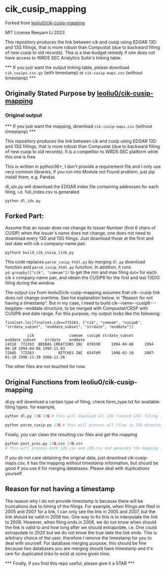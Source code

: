 # cik_cusip_mapping

Forked from [leoliu0/cik-cusip-mapping](https://github.com/leoliu0/cik-cusip-mapping)

MIT License
Reeyarn Li 2023

This repository produces the link between cik and cusip using EDGAR 13D and 13G fillings, that is more robust than Compustat (due to backward filling of new cusip to old records). This is a low-budget remedy if one does not have access to WRDS SEC Analytics Suite's linking table. 

*** If you just want the output linking table, please download `cik_cusips.csv.gz` (with timestamp)  or `cik-cusip-maps.csv` (without timestamp) ***



## Originally Stated Purpose by [leoliu0/cik-cusip-mapping](https://github.com/leoliu0/cik-cusip-mapping)

### Original output
*** If you just want the mapping, download `cik-cusip-maps.csv` (without timestamp) ***

This repository produces the link between cik and cusip using EDGAR 13D and 13G fillings, that is more robust than Compustat (due to backward filling of new cusip to old records). It is a competitor to WRDS SEC platform while this one is free.

This is written in python36+, I don't provide a requirement file and I only use very common libraries, if you run into Module not Found problem, just pip install them, e.g. Pandas

dl_idx.py will download the EDGAR index file containing addresses for each filing, i.e. full_index.csv is generated

```
python dl_idx.py
```

## Forked Part:

Assume that an issuer does not change its Issuer Number (first 6 chars of CUSIP) when the issuer's name does not change, 
one does not need to download every 13D and 13G filings. Just download those at the first and last date with cik x company-name pair.

`python3 build_cik_cusip_link.py`

This code replaces `parse_cusip_html.py` by merging `dl.py` download function and `parse_cusip_html.py` function.
In addition, it runs `pd.groupby(["cik", "comnam"])` to get the min and max filing `date` for each cik x company-name pair, 
and obtain the CUSIP6 for the first and last 13D/G filing during the window.



The output csv from leoliu0/cik-cusip-mapping assumes that cik--cusip link does not change overtime. See his explanation below, in "Reason for not having a timestamp". 
But in my case, I need to build cik--name--cusip6---begdate--enddate structure, to be merged with Compustat/CRSP with CUSIP6 and date range.
For this purpose, my output looks like the following:

`finalset.loc[finalset.cik==772263, ["cik", "comnam", "cusip6", "strdate_subset", "enddate_subset", "strdate", "enddate"]]`

```
          cik                comnam  cusip6 strdate_subset enddate_subset    strdate    enddate
24310  772263  BEEBAS CREATIONS INC  076590     1994-04-08     1994-06-10 1994-04-08 1995-11-03
72845  772263           NITCHES INC  65476M     1998-02-10     2007-01-10 1996-11-20 2008-11-26
```

The other files are not touched for now.

## Original Functions from  leoliu0/cik-cusip-mapping

dl.py will download a certain type of filing, check form_type.txt for available filing types. for example,
```python
python dl.py 13G 13G # this will download all 13G (second 13G) filing into 13G (first 13G) folder
```
```python
python parse_cusip.py 13G # this will process all files in 13G directory, creating a file called 13G.csv with filing name, cik, cusip number.
```
Finally, you can clean the resulting csv files and get the mapping
```python
python post_proc.py 13G.csv 13D.csv
# This will process both 13G.csv and 13D.csv and generate the mapping file
```

If you do not care obtaining the original data, just download cik-cusip-maps.csv, it has the mapping without timestamp information, but should be good if you use it for merging databases. Please deal with duplications yourself.

## Reason for not having a timestamp

The reason why I do not provide timestamp is because there will be truncations due to timing of the filings. For example, when filings are filed in 2005 and 2007 for a link, I can only see the link in 2005 and 2007, but the link should be valid in 2006 too. One way to fix this is to interpolate the link to 2006. However, when filing ends in 2006, we do not know when should the link is valid to and how long after we should extrapolate, i.e. One could extrapolate to 2020 but we do not know the true date the link ends. This is arbitrary choice of the user, therefore I remove the timestamp for you to deal with yourself. For database merging purpose, this should be fine because two databases you are merging should have timestamp and it's rare for duplicated links to exist at some given time.

*** Finally, if you find this repo useful, please give it a STAR ***

